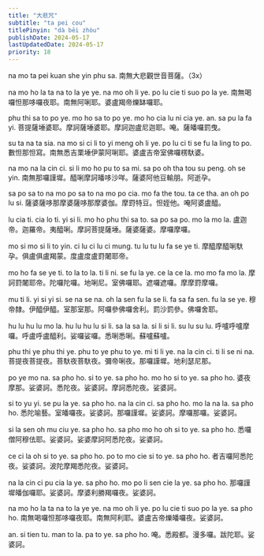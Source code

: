 ```yaml
---
title: "大悲咒"
subtitle: "ta pei cou"
titlePinyin: "dà bēi zhòu"
publishDate: 2024-05-17
lastUpdatedDate: 2024-05-17
priority: 18
---
```


na mo ta pei kuan she yin phu sa.
南無大悲觀世音菩薩。（3x）

na mo ho la ta na to la ye ye. na mo oh li ye. po lu cie ti suo po la ye.
南無喝囉怛那哆囉夜耶。南無阿唎耶。婆盧羯帝爍缽囉耶。

phu thi sa to po ye. mo ho sa to po ye. mo ho cia lu ni cia ye. an. sa pu la fa yi.
菩提薩埵婆耶。摩訶薩埵婆耶。摩訶迦盧尼迦耶。唵。薩皤囉罰曳。

su ta na ta sia. na mo si ci li to yi meng oh li ye. po lu ci ti se fu la ling to po.
數怛那怛寫。南無悉吉栗埵伊蒙阿唎耶。婆盧吉帝室佛囉楞馱婆。

na mo na la cin ci. si li mo ho pu to sa mi. sa po oh tha tou su peng. oh se yin.
南無那囉謹墀。醯唎摩訶皤哆沙咩。薩婆阿他豆輸朋。阿逝孕。

sa po sa to na mo po sa to na mo po cia. mo fa the tou. ta ce tha. an oh po lu si.
薩婆薩哆那摩婆薩哆那摩婆伽。摩罸特豆。怛姪他。唵阿婆盧醯。

lu cia ti. cia lo ti. yi si li. mo ho phu thi sa to. sa po sa po. mo la mo la.
盧迦帝。迦羅帝。夷醯唎。摩訶菩提薩埵。薩婆薩婆。摩囉摩囉。

mo si mo si li to yin. ci lu ci lu ci mung. tu lu tu lu fa se ye ti.
摩醯摩醯唎馱孕。俱盧俱盧羯蒙。度盧度盧罸闍耶帝。

mo ho fa se ye ti. to la to la. ti li ni. se fu la ye. ce la ce la. mo mo fa mo la.
摩訶罸闍耶帝。陀囉陀囉。地唎尼。室佛囉耶。遮囉遮囉。摩摩罸摩囉。

mu ti li. yi si yi si. se na se na. oh la sen fu la se li. fa sa fa sen. fu la se ye.
穆帝隸。伊醯伊醯。室那室那。阿囉參佛囉舍利。罰沙罰參。佛囉舍耶。

hu lu hu lu mo la. hu lu hu lu si li. sa la sa la. si li si li. su lu su lu.
呼嚧呼嚧摩囉。呼盧呼盧醯利。娑囉娑囉。悉唎悉唎。蘇嚧蘇嚧。

phu thi ye phu thi ye. phu to ye phu to ye. mi ti li ye. na la cin ci. ti li se ni na.
菩提夜菩提夜。菩馱夜菩馱夜。彌帝唎夜。那囉謹墀。地利瑟尼那。

po ye mo na. sa pho ho. si to ye. sa pho ho. mo ho si to ye. sa pho ho.
婆夜摩那。娑婆訶。悉陀夜。娑婆訶。摩訶悉陀夜。娑婆訶。

si to yu yi. se pu la ye. sa pho ho. na la cin ci. sa pho ho. mo la na la. sa pho ho.
悉陀喻藝。室皤囉夜。娑婆訶。那囉謹墀。娑婆訶。摩囉那囉。娑婆訶。

si la sen oh mu ciu ye. sa pho ho. sa pho mo ho oh si to ye. sa pho ho.
悉囉僧阿穆佉耶。娑婆訶。娑婆摩訶阿悉陀夜。娑婆訶。

ce ci la oh si to ye. sa pho ho. po to mo cie si to ye. sa pho ho.
者吉囉阿悉陀夜。娑婆訶。波陀摩羯悉陀夜。娑婆訶。

na la cin ci pu cia la ye. sa pho ho. mo po li sen cie la ye. sa pho ho.
那囉謹墀皤伽囉耶。娑婆訶。摩婆利勝羯囉夜。娑婆訶。

na mo ho la ta na to la ye ye. na mo oh li ye. po lu cie ti suo po la ye. sa pho ho.
南無喝囉怛那哆囉夜耶。南無阿利耶。婆盧吉帝爍皤囉夜。娑婆訶。

an. si tien tu. man to la. pa to ye. sa pho ho.
唵。悉殿都。漫多囉。跋陀耶。娑婆訶。
